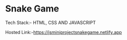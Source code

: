 # Snake Game 

Tech Stack:- HTML, CSS AND JAVASCRIPT


Hosted Link:-https://jsminiprojectsnakegame.netlify.app
